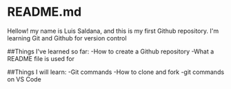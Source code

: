 # README.md
Hellow! my name is Luis Saldana, and this is my first Github repository.
I'm learning Git and Github for version control

##Things I've learned so far:
-How to create a Github repository
-What a README file is used for 

##Things I will learn:
-Git commands
-How to clone and fork
-git commands on VS Code
